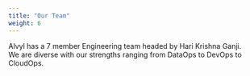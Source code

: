 ```yaml
---
title: "Our Team"
weight: 6
---
```


Alvyl has a 7 member Engineering team headed by Hari Krishna Ganji.  
We are diverse with our strengths ranging from DataOps to DevOps to CloudOps. 
